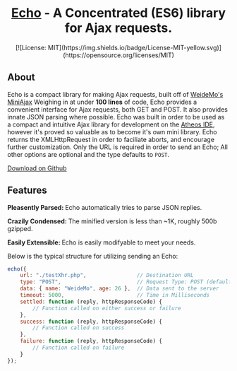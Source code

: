 
<div align="center">
    <h1><a href="https://www.elsenova.io/Echo/">Echo</a> - A Concentrated (ES6) library for Ajax requests.</h1>
</div>

<div align="center">
[![License: MIT](https://img.shields.io/badge/License-MIT-yellow.svg)](https://opensource.org/licenses/MIT)
</div>

## About
Echo is a compact library for making Ajax requests, built off of <a href="https://github.com/WeideMo/miniAjax">WeideMo's MiniAjax</a> Weighing in at under <b>100 lines</b> of code, Echo provides a convenient interface for Ajax requests, both GET and POST. It also provides innate JSON parsing where possible. Echo was built in order to be used as a compact and intuitive Ajax library for development on the <a href="https://www.athos.io/">Atheos IDE</a>, however it's proved so valuable as to become it's own mini library. Echo returns the XMLHttpRequest in order to faciliate aborts, and encourage further customization. Only the URL is required in order to send an Echo; All other options are optional and the type defaults to <code>POST</code>.

<a href="https://github.com/hlsiira/Echo" class="download">Download on Github</a>

## Features
<p><strong>Pleasently Parsed: </strong>Echo automatically tries to parse JSON replies.</p>
<p><strong>Crazily Condensed: </strong>The minified version is less than ~1K, roughly 500b gzipped.</p>
<p><strong>Easily Extensible: </strong>Echo is easily modifyable to meet your needs.</p>

Below is the typical structure for utilizing sending an Echo:

```javascript
echo({
    url: "./testXhr.php",                // Destination URL
    type: "POST",                        // Request Type: POST (default) or GET
    data: { name: "WeideMo", age: 26 },  // Data sent to the server
    timeout: 5000,						 // Time in Milliseconds
    settled: function (reply, httpResponseCode) {
        // Function called on either success or failure
    },    
    success: function (reply, httpResponseCode) {
        // Function called on success
    },
    failure: function (reply, httpResponseCode) {
        // Function called on failure
    }
});
```